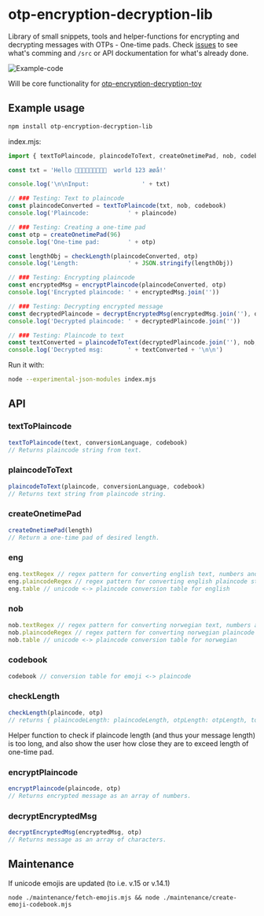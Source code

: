 # otp-encryption-decryption-lib
Library of small snippets, tools and helper-functions for encrypting and decrypting messages with OTPs - One-time pads. Check [issues](https://github.com/eklem/otp-encryption-decryption-lib/issues) to see what's comming and `/src` or API dockumentation for what's already done.

![Example-code](https://github.com/eklem/otp-encryption-decryption-tools/blob/trunk/otp-library-03.png)

Will be core functionality for [otp-encryption-decryption-toy](https://github.com/eklem/otp-encryption-decryption-toy)

## Example usage
```sh
npm install otp-encryption-decryption-lib
```

index.mjs:
```javaScript
import { textToPlaincode, plaincodeToText, createOnetimePad, nob, codebook, checkLength, encryptPlaincode, decryptEncryptedMsg } from '../src/index.mjs'

const txt = 'Hello 👨‍👩‍👦‍👦🏳️‍🌈😀🇿🇼  world 123 æøå!'

console.log('\n\nInput:               ' + txt)

// ### Testing: Text to plaincode
const plaincodeConverted = textToPlaincode(txt, nob, codebook)
console.log('Plaincode:           ' + plaincode)

// ### Testing: Creating a one-time pad
const otp = createOnetimePad(96)
console.log('One-time pad:        ' + otp)

const lengthObj = checkLength(plaincodeConverted, otp)
console.log('Length:              ' + JSON.stringify(lengthObj))

// ### Testing: Encrypting plaincode
const encryptedMsg = encryptPlaincode(plaincodeConverted, otp)
console.log('Encrypted plaincode: ' + encryptedMsg.join(''))

// ### Testing: Decrypting encrypted message
const decryptedPlaincode = decryptEncryptedMsg(encryptedMsg.join(''), otp)
console.log('Decrypted plaincode: ' + decryptedPlaincode.join(''))

// ### Testing: Plaincode to text
const textConverted = plaincodeToText(decryptedPlaincode.join(''), nob, codebook)
console.log('Decrypted msg:       ' + textConverted + '\n\n')
```

Run it with:
```sh
node --experimental-json-modules index.mjs
```

## API

### textToPlaincode
```javaScript
textToPlaincode(text, conversionLanguage, codebook)
// Returns plaincode string from text.
```

### plaincodeToText
```javaScript
plaincodeToText(plaincode, conversionLanguage, codebook)
// Returns text string from plaincode string.
```

### createOnetimePad
```javaScript
createOnetimePad(length)
// Return a one-time pad of desired length.
```

### eng
```javaScript
eng.textRegex // regex pattern for converting english text, numbers and punctuation into single characters
eng.plaincodeRegex // regex pattern for converting english plaincode string into array of plaincodes
eng.table // unicode <-> plaincode conversion table for english
```

### nob
```javaScript
nob.textRegex // regex pattern for converting norwegian text, numbers and punctuation into single characters
nob.plaincodeRegex // regex pattern for converting norwegian plaincode string into array of plaincodes
nob.table // unicode <-> plaincode conversion table for norwegian
```

### codebook
```javaScript
codebook // conversion table for emoji <-> plaincode
```

### checkLength
```javaScript
checkLength(plaincode, otp)
// returns { plaincodeLength: plaincodeLength, otpLength: otpLength, tooLong: tooLong }
```
Helper function to check if plaincode length (and thus your message length) is too long, and also show the user how close they are to exceed length of one-time pad.

### encryptPlaincode
```javaScript
encryptPlaincode(plaincode, otp)
// Returns encrypted message as an array of numbers.
```

### decryptEncryptedMsg
```javaScript
decryptEncryptedMsg(encryptedMsg, otp)
// Returns message as an array of characters.
```

## Maintenance
If unicode emojis are updated (to i.e. v.15 or v.14.1)

```console
node ./maintenance/fetch-emojis.mjs && node ./maintenance/create-emoji-codebook.mjs
```
